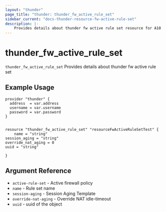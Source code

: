 ```yaml
---
layout: "thunder"
page_title: "thunder: thunder_fw_active_rule_set"
sidebar_current: "docs-thunder-resource-fw-active-rule-set"
description: |-
    Provides details about thunder fw active rule set resource for A10
---
```


# thunder\_fw\_active\_rule\_set

`thunder_fw_active_rule_set` Provides details about thunder fw active rule set
## Example Usage


```hcl
provider "thunder" {
  address  = var.address
  username = var.username
  password = var.password
}


resource "thunder_fw_active_rule_set" "resourceFwActiveRuleSetTest" {
	name = "string"
session_aging = "string"
override_nat_aging = 0
uuid = "string"
 
}

```

## Argument Reference

* `active-rule-set` - Active firewall policy
* `name` - Rule set name
* `session-aging` - Session Aging Template
* `override-nat-aging` - Override NAT idle-timeout
* `uuid` - uuid of the object

